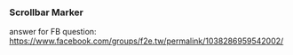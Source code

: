 ### Scrollbar Marker
answer for FB question: https://www.facebook.com/groups/f2e.tw/permalink/1038286959542002/
